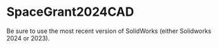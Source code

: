 # SpaceGrant2024CAD

Be sure to use the most recent version of SolidWorks (either Solidworks 2024 or 2023).
